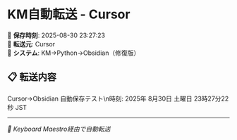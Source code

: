 # KM自動転送 - Cursor

📅 **保存時刻**: 2025-08-30 23:27:23  
📱 **転送元**: Cursor  
🔧 **システム**: KM→Python→Obsidian（修復版）

## 📋 転送内容

Cursor→Obsidian 自動保存テスト\n時刻: 2025年 8月30日 土曜日 23時27分22秒 JST

---

*🤖 Keyboard Maestro経由で自動転送*
